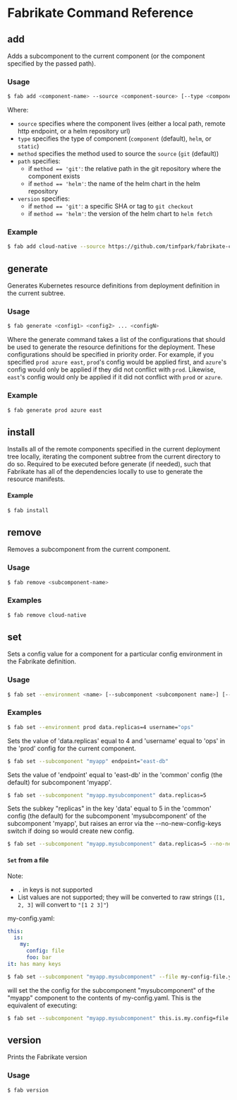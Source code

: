 # Fabrikate Command Reference

## add

Adds a subcomponent to the current component (or the component specified by the
passed path).

### Usage

```sh
$ fab add <component-name> --source <component-source> [--type <component|helm|static>] [--method <git|helm|local|http>] [--path <filepath>] [--version <SHA|tag|helm_chart_version>]
```

Where:

- `source` specifies where the component lives (either a local path, remote http
  endpoint, or a helm repository url)
- `type` specifies the type of component (`component` (default), `helm`, or
  `static`)
- `method` specifies the method used to source the `source` (`git` (default))
- `path` specifies:
  - if `method == 'git'`: the relative path in the git repository where the
    component exists
  - if `method == 'helm'`: the name of the helm chart in the helm repository
- `version` specifies:
  - if `method == 'git'`: a specific SHA or tag to `git checkout`
  - if `method == 'helm'`: the version of the helm chart to `helm fetch`

### Example

```sh
$ fab add cloud-native --source https://github.com/timfpark/fabrikate-cloud-native
```

## generate

Generates Kubernetes resource definitions from deployment definition in the
current subtree.

### Usage

```sh
$ fab generate <config1> <config2> ... <configN>
```

Where the generate command takes a list of the configurations that should be
used to generate the resource definitions for the deployment. These
configurations should be specified in priority order. For example, if you
specified `prod azure east`, `prod`'s config would be applied first, and
`azure`'s config would only be applied if they did not conflict with `prod`.
Likewise, `east`'s config would only be applied if it did not conflict with
`prod` or `azure`.

### Example

```sh
$ fab generate prod azure east
```

## install

Installs all of the remote components specified in the current deployment tree
locally, iterating the component subtree from the current directory to do so.
Required to be executed before generate (if needed), such that Fabrikate has all
of the dependencies locally to use to generate the resource manifests.

#### Example

```sh
$ fab install
```

## remove

Removes a subcomponent from the current component.

### Usage

```sh
$ fab remove <subcomponent-name>
```

### Examples

```sh
$ fab remove cloud-native
```

## set

Sets a config value for a component for a particular config environment in the
Fabrikate definition.

### Usage

```sh
$ fab set --environment <name> [--subcomponent <subcomponent name>] [--file <input yaml file>] keyPath1=value1 keyPath2=value2 ... keyPathN=valueN
```

### Examples

```sh
$ fab set --environment prod data.replicas=4 username="ops"
```

Sets the value of 'data.replicas' equal to 4 and 'username' equal to 'ops' in
the 'prod' config for the current component.

```sh
$ fab set --subcomponent "myapp" endpoint="east-db"
```

Sets the value of 'endpoint' equal to 'east-db' in the 'common' config (the
default) for subcomponent 'myapp'.

```sh
$ fab set --subcomponent "myapp.mysubcomponent" data.replicas=5
```

Sets the subkey "replicas" in the key 'data' equal to 5 in the 'common' config
(the default) for the subcomponent 'mysubcomponent' of the subcomponent 'myapp',
but raises an error via the --no-new-config-keys switch if doing so would create
new config.

```sh
$ fab set --subcomponent "myapp.mysubcomponent" data.replicas=5 --no-new-config-keys
```

#### `Set` from a file

Note:

- `.` in keys is not supported
- List values are not supported; they will be converted to raw strings
  (`[1, 2, 3]` will convert to `"[1 2 3]"`)

my-config.yaml:

```yaml
this:
  is:
    my:
      config: file
      foo: bar
it: has many keys
```

```sh
$ fab set --subcomponent "myapp.mysubcomponent" --file my-config-file.yaml
```

will set the the config for the subcomponent "mysubcomponent" of the "myapp"
component to the contents of my-config.yaml. This is the equivalent of
executing:

```sh
$ fab set --subcomponent "myapp.mysubcomponent" this.is.my.config=file this.is.my.foo=bar it="has many keys"
```

## version

Prints the Fabrikate version

### Usage

```sh
$ fab version
```
